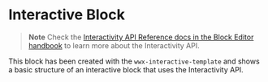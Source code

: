 # Interactive Block

> **Note**
> Check the [Interactivity API Reference docs in the Block Editor handbook](https://developer.wordpress.org/block-editor/reference-guides/interactivity-api/) to learn more about the Interactivity API.

This block has been created with the `wwx-interactive-template` and shows a basic structure of an interactive block that uses the Interactivity API.
